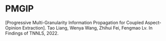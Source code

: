 # PMGIP
[Progressive Multi-Granularity Information Propagation for Coupled Aspect-Opinion Extraction]. Tao Liang, Wenya Wang, Zhihui Fei, Fengmao Lv. In Findings of TNNLS, 2022.
